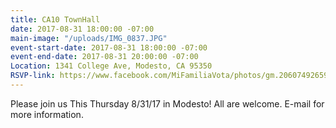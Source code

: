 ```yaml
---
title: CA10 TownHall
date: 2017-08-31 18:00:00 -07:00
main-image: "/uploads/IMG_0837.JPG"
event-start-date: 2017-08-31 18:00:00 -07:00
event-end-date: 2017-08-31 20:00:00 -07:00
Location: 1341 College Ave, Modesto, CA 95350
RSVP-link: https://www.facebook.com/MiFamiliaVota/photos/gm.206074926596207/10155638069263055/?type=3
---
```


Please join us This Thursday 8/31/17 in Modesto! All are welcome.  E-mail for more information.